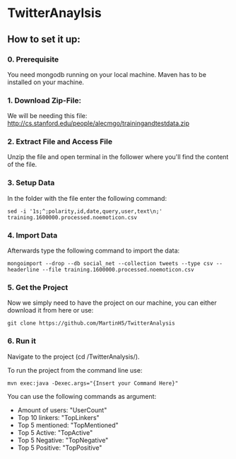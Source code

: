 # TwitterAnaylsis

## How to set it up:

### 0. Prerequisite

You need mongodb running on your local machine.
Maven has to be installed on your machine.

### 1. Download Zip-File:

We will be needing this file:
http://cs.stanford.edu/people/alecmgo/trainingandtestdata.zip

### 2. Extract File and Access File

Unzip the file and open terminal in the follower where you'll find the content of the file.

### 3. Setup Data

In the folder with the file enter the following command:
```
sed -i '1s;^;polarity,id,date,query,user,text\n;' training.1600000.processed.noemoticon.csv
```
### 4. Import Data

Afterwards type the following command to import the data:

```
mongoimport --drop --db social_net --collection tweets --type csv --headerline --file training.1600000.processed.noemoticon.csv
```

### 5. Get the Project

Now we simply need to have the project on our machine, you can either download it from here
or use:
```
git clone https://github.com/MartinH5/TwitterAnalysis
```
### 6. Run it

Navigate to the project (cd /TwitterAnalysis/).

To run the project from the command line use:

```
mvn exec:java -Dexec.args="{Insert your Command Here}"
```
You can use the following commands as argument:

* Amount of users:  "UserCount"
* Top 10 linkers:   "TopLinkers"
* Top 5 mentioned:  "TopMentioned"
* Top 5 Active:     "TopActive"
* Top 5 Negative:   "TopNegative"
* Top 5 Positive:   "TopPositive" 


